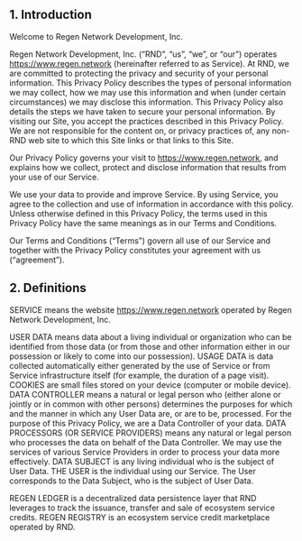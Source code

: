 ## 1. Introduction

Welcome to Regen Network Development, Inc.

Regen Network Development, Inc. (“RND”, “us”, “we”, or “our”) operates https://www.regen.network (hereinafter referred to as Service). At RND, we are committed to protecting the privacy and security of your personal information. This Privacy Policy describes the types of personal information we may collect, how we may use this information and when (under certain circumstances) we may disclose this information. This Privacy Policy also details the steps we have taken to secure your personal information. By visiting our Site, you accept the practices described in this Privacy Policy. We are not responsible for the content on, or privacy practices of, any non-RND web site to which this Site links or that links to this Site. 
 
Our Privacy Policy governs your visit to https://www.regen.network, and explains how we collect, protect and disclose information that results from your use of our Service. 
 
We use your data to provide and improve Service. By using Service, you agree to the collection and use of information in accordance with this policy. Unless otherwise defined in this Privacy Policy, the terms used in this Privacy Policy have the same meanings as in our Terms and Conditions.
 
Our Terms and Conditions (“Terms”) govern all use of our Service and together with the Privacy Policy constitutes your agreement with us (“agreement”).

## 2. Definitions

SERVICE means the website https://www.regen.network operated by Regen Network Development, Inc.

USER DATA means data about a living individual or organization who can be identified from those data (or from those and other information either in our possession or likely to come into our possession).
USAGE DATA is data collected automatically either generated by the use of Service or from Service infrastructure itself (for example, the duration of a page visit).
COOKIES are small files stored on your device (computer or mobile device).
DATA CONTROLLER means a natural or legal person who (either alone or jointly or in common with other persons) determines the purposes for which and the manner in which any User Data are, or are to be, processed. For the purpose of this Privacy Policy, we are a Data Controller of your data.
DATA PROCESSORS (OR SERVICE PROVIDERS) means any natural or legal person who processes the data on behalf of the Data Controller. We may use the services of various Service Providers in order to process your data more effectively.
DATA SUBJECT is any living individual who is the subject of User Data.
THE USER is the individual using our Service. The User corresponds to the Data Subject, who is the subject of User Data.

REGEN LEDGER is a decentralized data persistence layer that RND leverages to track the issuance, transfer and sale of ecosystem service credits.
REGEN REGISTRY is an ecosystem service credit marketplace operated by RND.
